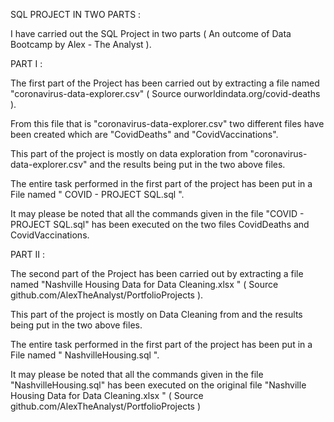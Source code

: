SQL PROJECT IN TWO PARTS : 

I have carried out the SQL Project in two parts ( An outcome of Data Bootcamp by Alex - The Analyst ).

PART I :

The first part of the Project has been carried out by extracting a file named "coronavirus-data-explorer.csv" ( Source ourworldindata.org/covid-deaths ).

From this file that is "coronavirus-data-explorer.csv" two different files have been created which are "CovidDeaths" and "CovidVaccinations".

This part of the project is mostly on data exploration from "coronavirus-data-explorer.csv" and the results being put in the two above files.

The entire task performed in the first part of the project has been put in a File named " COVID - PROJECT SQL.sql ".

It may please be noted that all the commands given in the file "COVID - PROJECT SQL.sql" has been executed on the two files CovidDeaths and CovidVaccinations.

PART II :

The second part of the Project has been carried out by extracting a file named "Nashville Housing Data for Data Cleaning.xlsx " ( Source github.com/AlexTheAnalyst/PortfolioProjects ).

This part of the project is mostly on Data Cleaning from and the results being put in the two above files.

The entire task performed in the first part of the project has been put in a File named " NashvilleHousing.sql ".

It may please be noted that all the commands given in the file "NashvilleHousing.sql" has been executed on the original file "Nashville Housing Data for Data Cleaning.xlsx " ( Source github.com/AlexTheAnalyst/PortfolioProjects )
